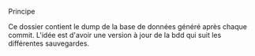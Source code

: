 Principe 

Ce dossier contient le dump de la base de données généré après chaque commit.
L'idée est d'avoir une version à jour de la bdd qui suit les différentes sauvegardes.
